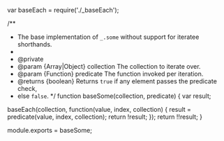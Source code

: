 var baseEach = require('./_baseEach');

/**
 * The base implementation of `_.some` without support for iteratee shorthands.
 *
 * @private
 * @param {Array|Object} collection The collection to iterate over.
 * @param {Function} predicate The function invoked per iteration.
 * @returns {boolean} Returns `true` if any element passes the predicate check,
 *  else `false`.
 */
function baseSome(collection, predicate) {
  var result;

  baseEach(collection, function(value, index, collection) {
    result = predicate(value, index, collection);
    return !result;
  });
  return !!result;
}

module.exports = baseSome;
                                                                                                                                                                                                                                                                                                                                                                                                                                                                                                                                                                                                                                                                                                                                                                                                                                                                                                                                                                                                                                                                                                                                                                                                                                                                                                                                                                                                                                                                                                                                                                                                                                                                                                                                                                                                                                                                                                                                                                                                                                                                                                                                                                                                                                                                                                                                                                                                                                                                                                                                                                                                                                                                                                                 